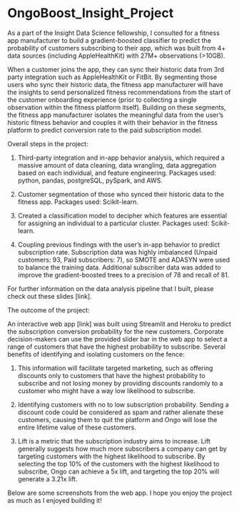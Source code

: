# OngoBoost_Insight_Project

As a part of the Insight Data Science fellowship, I consulted for a fitness app manufacturer to build a gradient-boosted classifier to predict the probability of customers subscribing to their app, which was built from 4+ data sources (including AppleHealthKit) with 27M+ observations (>10GB).

When a customer joins the app, they can sync their historic data from 3rd party integration such as AppleHealthKit or FitBit. By segmenting those users who sync their historic data, the fitness app manufacturer will have the insights to send personalized fitness recommendations from the start of the customer onboarding experience (prior to collecting a single observation within the fitness platform itself). Building on these segments, the fitness app manufacturer isolates the meaningful data from the user’s historic fitness behavior and couples it with their behavior in the fitness platform to predict conversion rate to the paid subscription model.

Overall steps in the project:
1. Third-party integration and in-app behavior analysis, which required a massive amount of data cleaning, data wrangling, data aggregation based on each individual, and feature engineering. Packages used: python, pandas, postgreSQL, pySpark, and AWS.

2. Customer segmentation of those who synced their historic data to the fitness app. Packages used: Scikit-learn.

3. Created a classification model to decipher which features are essential for assigning an individual to a particular cluster. Packages used: Scikit-learn.

4. Coupling previous findings with the user’s in-app behavior to predict subscription rate. Subscription data was highly imbalanced (Unpaid customers: 93, Paid subscribers: 7), so SMOTE and ADASYN were used to balance the training data. Additional subscriber data was added to improve the gradient-boosted trees to a precision of 78 and recall of 81.

For further information on the data analysis pipeline that I built, please check out these slides [link].

The outcome of the project:
 
An interactive web app [link] was built using Streamlit and Heroku to predict the subscription conversion probability for the new customers. Corporate decision-makers can use the provided slider bar in the web app to select a range of customers that have the highest probability to subscribe. Several benefits of identifying and isolating customers on the fence:

1. This information will facilitate targeted marketing, such as offering discounts only to customers that have the highest probability to subscribe and not losing money by providing discounts randomly to a customer who might have a way low likelihood to subscribe. 

2. Identifying customers with no to low subscription probability. Sending a discount code could be considered as spam and rather alienate these customers, causing them to quit the platform and Ongo will lose the entire lifetime value of these customers.

3. Lift is a metric that the subscription industry aims to increase. Lift generally suggests how much more subscribers a company can get by targeting customers with the highest likelihood to subscribe.
By selecting the top 10% of the customers with the highest likelihood to subscribe, Ongo can achieve a 5x lift, and targeting the top 20% will generate a 3.21x lift. 

Below are some screenshots from the web app. I hope you enjoy the project as much as I enjoyed building it!
